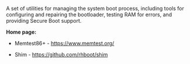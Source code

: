 A set of utilities for managing the system boot process,
including tools for configuring and repairing the bootloader, testing RAM for errors, and providing Secure Boot support.

**Home page:**

* Memtest86+ - <https://www.memtest.org/>

* Shim - <https://github.com/rhboot/shim>
